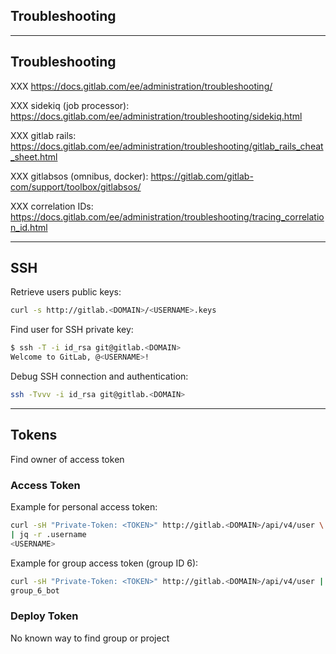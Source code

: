 <!-- .slide: id="gitlab_troubleshooting" class="vertical-center" -->

<i class="fa-duotone fa-briefcase-medical fa-8x fa-duotone-colors" style="float: right; color: grey;"></i>

## Troubleshooting

---

## Troubleshooting

XXX https://docs.gitlab.com/ee/administration/troubleshooting/

XXX sidekiq (job processor): https://docs.gitlab.com/ee/administration/troubleshooting/sidekiq.html

XXX gitlab rails: https://docs.gitlab.com/ee/administration/troubleshooting/gitlab_rails_cheat_sheet.html

XXX gitlabsos (omnibus, docker): https://gitlab.com/gitlab-com/support/toolbox/gitlabsos/

XXX correlation IDs: https://docs.gitlab.com/ee/administration/troubleshooting/tracing_correlation_id.html

---

## SSH

<i class="fa-duotone fa-terminal fa-4x fa-duotone-colors-inverted" style="float: right; padding-left: 0.5em;"></i>

Retrieve users public keys:

```bash
curl -s http://gitlab.<DOMAIN>/<USERNAME>.keys
```

Find user for SSH private key:

```bash
$ ssh -T -i id_rsa git@gitlab.<DOMAIN>
Welcome to GitLab, @<USERNAME>!
```

Debug SSH connection and authentication:

```bash
ssh -Tvvv -i id_rsa git@gitlab.<DOMAIN>
```

---

## Tokens

<i class="fa-duotone fa-passport fa-4x fa-duotone-colors" style="float: right;"></i>

Find owner of access token

### Access Token

Example for personal access token:

```bash
curl -sH "Private-Token: <TOKEN>" http://gitlab.<DOMAIN>/api/v4/user \
| jq -r .username
<USERNAME>
```

Example for group access token (group ID 6):

```bash
curl -sH "Private-Token: <TOKEN>" http://gitlab.<DOMAIN>/api/v4/user | jq -r .username
group_6_bot
```

### Deploy Token

No known way to find group or project
